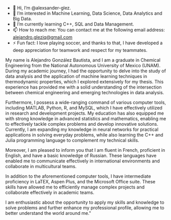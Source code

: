 - 👋 Hi, I’m @alexsander-glez.
- 👀 I’m interested in Machine Learning, Data Science, Data Analytics and Big Data.
- 🌱 I’m currently learning C++, SQL and Data Management.
- 📫 How to reach me: You can contact me at the following email address: alejandro.gleziq@gmail.com
- ⚡ Fun fact: I love playing soccer, and thanks to that, I have developed a deep appreciation for teamwork and respect for my teammates.

My name is Alejandro González Bautista, and I am a graduate in Chemical Engineering from the National Autonomous University of Mexico (UNAM). During my academic journey, I had the opportunity to delve into the study of data analysis and the application of machine learning techniques in thermodynamic properties, which I explored extensively for my thesis. This experience has provided me with a solid understanding of the intersection between chemical engineering and emerging technologies in data analysis.

Furthermore, I possess a wide-ranging command of various computer tools, including MATLAB, Python, R, and MySQL, which I have effectively utilized in research and development projects. My education has also equipped me with strong knowledge in advanced statistics and mathematics, enabling me to effectively tackle complex problems and develop innovative solutions. Currently, I am expanding my knowledge in neural networks for practical applications in solving everyday problems, while also learning the C++ and Julia programming language to complement my technical skills.

Moreover, I am pleased to inform you that I am fluent in French, proficient in English, and have a basic knowledge of Russian. These languages have enabled me to communicate effectively in international environments and collaborate in multicultural teams.

In addition to the aforementioned computer tools, I have intermediate proficiency in LaTEX, Aspen Plus, and the Microsoft Office suite. These skills have allowed me to efficiently manage complex projects and collaborate effectively in academic teams.

I am enthusiastic about the opportunity to apply my skills and knowledge to solve problems and further enhance my professional profile, allowing me to better understand the world around me."

<!---
alexsander-glez/alexsander-glez is a ✨ special ✨ repository because its `README.md` (this file) appears on your GitHub profile.
You can click the Preview link to take a look at your changes.
--->

